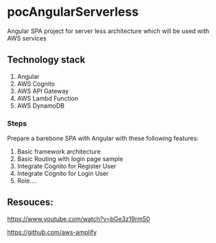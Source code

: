 # pocAngularServerless
Angular SPA project for server less architecture which will be used with AWS services 

## Technology stack
1) Angular 
2) AWS Cognito
3) AWS API Gateway
4) AWS Lambd Function
5) AWS DynamoDB

### Steps
Prepare a barebone SPA with Angular with these following features:
1) Basic framework architecture
2) Basic Routing with login page sample
3) Integrate Cognito for Register User
4) Integrate Cognito for Login User
5) Role....

## Resouces:

https://www.youtube.com/watch?v=bGe3z19rm50

https://github.com/aws-amplify
